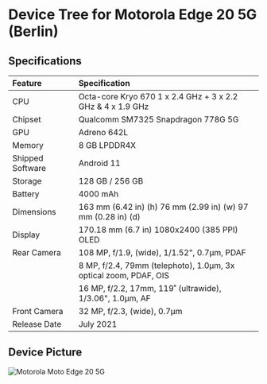 #  Device Tree for Motorola Edge 20 5G (Berlin)

## Specifications

| Feature                 | Specification                                                              |
| :---------------------- | :--------------------------------                                          |
| CPU                     | Octa-core Kryo 670 1 x 2.4 GHz + 3 x 2.2 GHz & 4 x 1.9 GHz                 |
| Chipset                 | Qualcomm SM7325 Snapdragon 778G 5G                                          |
| GPU                     | Adreno 642L                                                                |
| Memory                  | 8 GB LPDDR4X                                                               |
| Shipped Software        | Android 11                                                                 |
| Storage                 | 128 GB / 256 GB                                                            |
| Battery                 | 4000 mAh                                                                   |
| Dimensions              | 163 mm (6.42 in) (h) 76 mm (2.99 in) (w) 97 mm (0.28 in) (d)               |
| Display                 | 170.18 mm (6.7 in) 1080x2400 (385 PPI) OLED                                |
| Rear Camera             | 108 MP, f/1.9, (wide), 1/1.52", 0.7µm, PDAF                                |
|                         | 8 MP, f/2.4, 79mm (telephoto), 1.0µm, 3x optical zoom, PDAF, OIS           |
|                         | 16 MP, f/2.2, 17mm, 119˚ (ultrawide), 1/3.06", 1.0µm, AF                   |
| Front Camera            | 32 MP, f/2.3, (wide), 0.7µm                                                |
| Release Date            | July 2021                                                                  |

## Device Picture

![Motorola Moto Edge 20 5G](https://fdn2.gsmarena.com/vv/pics/motorola/motorola-edge-20-2.jpg "Motorola Moto Edge 20 5G")